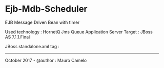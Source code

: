 <script id="myxml" type="text/xml">
<jms-destinations>
    <jms-queue name="testQueue">
         <entry name="queue/MyQueue"/>
    </jms-queue>
</jms-destinations>
</script>
# Ejb-Mdb-Scheduler
EJB Message Driven Bean with timer

Used technology : HornetQ Jms Queue
Application Server Target : JBoss AS 7.1.1.Final

JBoss standalone.xml tag :

<script>document.write(document.getElementById('myxml').innerHTML)</script>

____________________________________

October 2017 - @author : Mauro Camelo
